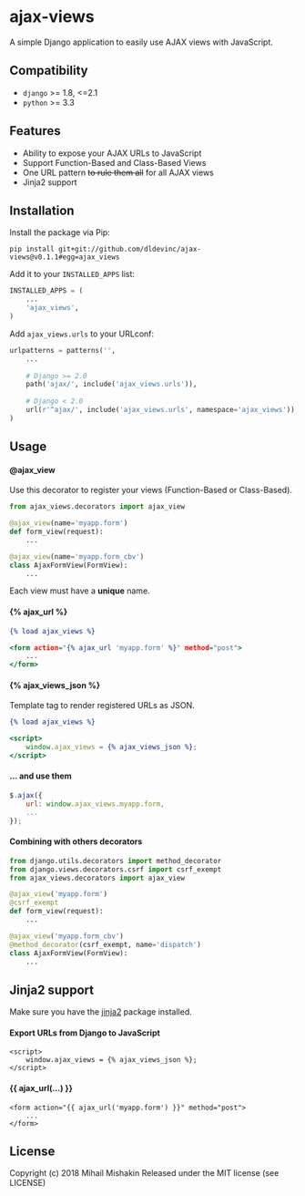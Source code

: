 # ajax-views
A simple Django application to easily use AJAX views with JavaScript.

## Compatibility
* `django` >= 1.8, <=2.1
* `python` >= 3.3

## Features
* Ability to expose your AJAX URLs to JavaScript
* Support Function-Based and Class-Based Views
* One URL pattern ~~to rule them all~~ for all AJAX views
* Jinja2 support

## Installation
Install the package via Pip:

```
pip install git+git://github.com/dldevinc/ajax-views@v0.1.1#egg=ajax_views
```

Add it to your `INSTALLED_APPS` list:

```python
INSTALLED_APPS = (
    ...
    'ajax_views',
)
```

Add `ajax_views.urls` to your URLconf:

```python
urlpatterns = patterns('',
    ...
    
    # Django >= 2.0
    path('ajax/', include('ajax_views.urls')),
    
    # Django < 2.0
    url(r'^ajax/', include('ajax_views.urls', namespace='ajax_views')),
)
```

## Usage
#### @ajax_view
Use this decorator to register your views (Function-Based or Class-Based).
```python
from ajax_views.decorators import ajax_view

@ajax_view(name='myapp.form')
def form_view(request):
    ...

@ajax_view(name='myapp.form_cbv')
class AjaxFormView(FormView):
    ...
```
Each view must have a **unique** name.

#### {% ajax_url %}
```djangotemplate
{% load ajax_views %}

<form action="{% ajax_url 'myapp.form' %}" method="post">
    ...
</form>
```

#### {% ajax_views_json %}
Template tag to render registered URLs as JSON.
```djangotemplate
{% load ajax_views %}

<script>
    window.ajax_views = {% ajax_views_json %};
</script>
```

#### ... and use them
```javascript
$.ajax({
    url: window.ajax_views.myapp.form,
    ...
});
```

#### Combining with others decorators
```python
from django.utils.decorators import method_decorator
from django.views.decorators.csrf import csrf_exempt
from ajax_views.decorators import ajax_view

@ajax_view('myapp.form')
@csrf_exempt
def form_view(request):
    ...

@ajax_view('myapp.form_cbv')
@method_decorator(csrf_exempt, name='dispatch')
class AjaxFormView(FormView):
    ...
```

## Jinja2 support
Make sure you have the [jinja2](http://jinja.pocoo.org/) package installed.

#### Export URLs from Django to JavaScript
```jinja2
<script>
    window.ajax_views = {% ajax_views_json %};
</script>
```

#### {{ ajax_url(...) }}
```jinja2
<form action="{{ ajax_url('myapp.form') }}" method="post">
    ...
</form>
```

## License
Copyright (c) 2018 Mihail Mishakin Released under the MIT license (see LICENSE)

